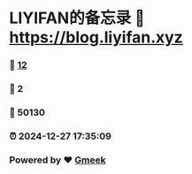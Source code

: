 # LIYIFAN的备忘录 :link: https://blog.liyifan.xyz 
### :page_facing_up: [12](https://blog.liyifan.xyz/tag.html) 
### :speech_balloon: 2 
### :hibiscus: 50130 
### :alarm_clock: 2024-12-27 17:35:09 
### Powered by :heart: [Gmeek](https://github.com/Meekdai/Gmeek)

